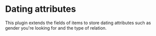 Dating attributes
=================

This plugin extends the fields of items to store dating attributes such as gender you're looking for and the type of relation.